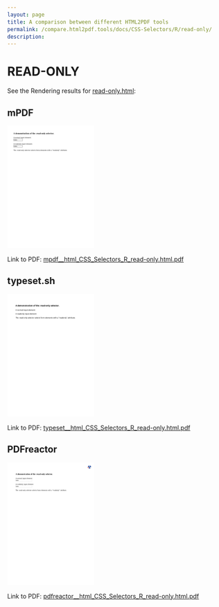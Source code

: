 ```yaml
---
layout: page
title: A comparison between different HTML2PDF tools
permalink: /compare.html2pdf.tools/docs/CSS-Selectors/R/read-only/
description: 
---
```


# READ-ONLY

See the Rendering results for [read-only.html](/html/CSS%20Selectors/R/read-only.html):

## mPDF
![](mpdf__html_CSS_Selectors_R_read-only.html.png) 

Link to PDF: [mpdf__html_CSS_Selectors_R_read-only.html.pdf](mpdf__html_CSS_Selectors_R_read-only.html.pdf)

## typeset.sh
![](typeset__html_CSS_Selectors_R_read-only.html.png) 

Link to PDF: [typeset__html_CSS_Selectors_R_read-only.html.pdf](typeset__html_CSS_Selectors_R_read-only.html.pdf)

## PDFreactor
![](pdfreactor__html_CSS_Selectors_R_read-only.html.png) 

Link to PDF: [pdfreactor__html_CSS_Selectors_R_read-only.html.pdf](pdfreactor__html_CSS_Selectors_R_read-only.html.pdf)
